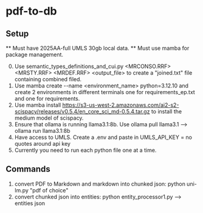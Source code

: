 # pdf-to-db

## Setup

** Must have 2025AA-full UMLS 30gb local data.
** Must use mamba for package management.

0. Use semantic_types_definitions_and_cui.py <MRCONSO.RRF> <MRSTY.RRF> <MRDEF.RRF> <output_file> to create a "joined.txt" file containing combined filed.
1. Use mamba create --name <environment_name> python=3.12.10 and create 2 environments in different terminals one for requirements_ep.txt and one for requirements.
2. Use mamba install https://s3-us-west-2.amazonaws.com/ai2-s2-scispacy/releases/v0.5.4/en_core_sci_md-0.5.4.tar.gz to install the medium model of scispacy.
3. Ensure that ollama is running llama3.1:8b. Use ollama pull llama3.1 --> ollama run llama3.1:8b
4. Have access to UMLS. Create a .env and paste in UMLS_API_KEY = no quotes around api key
5. Currently you need to run each python file one at a time.

## Commands 
1. convert PDF to Markdown and markdown into chunked json: python uni-lm.py "pdf of choice"
2. convert chunked json into entities: python entity_processor1.py --> entities json

